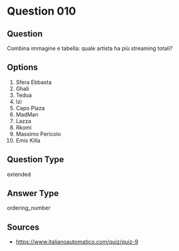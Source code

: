 # Question 010

## Question
Combina immagine e tabella: quale artista ha più streaming totali?

## Options
1. Sfera Ebbasta
2. Ghali
3. Tedua
4. Izi
5. Capo Plaza
6. MadMan
7. Lazza
8. Rkomi
9. Massimo Pericolo
10. Emis Killa

## Question Type
extended

## Answer Type
ordering_number

## Sources
- https://www.italianoautomatico.com/quiz/quiz-9